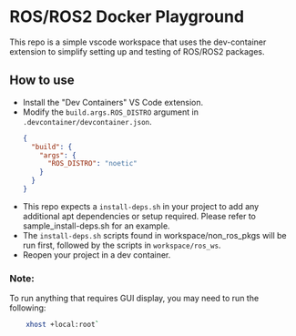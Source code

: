 # ROS/ROS2 Docker Playground

This repo is a simple vscode workspace that uses the dev-container extension to simplify setting up and testing of ROS/ROS2 packages.

## How to use

- Install the "Dev Containers" VS Code extension.
- Modify the `build.args.ROS_DISTRO` argument in `.devcontainer/devcontainer.json`.
  ```json
  {
    "build": {
      "args": {
        "ROS_DISTRO": "noetic"
      }
    }
  }
  ```
- This repo expects a `install-deps.sh` in your project to add any additional apt dependencies or setup required. Please refer to sample_install-deps.sh for an example.
- The `install-deps.sh` scripts found in workspace/non_ros_pkgs will be run first, followed by the scripts in `workspace/ros_ws`.
- Reopen your project in a dev container.

### Note:

To run anything that requires GUI display, you may need to run the following:

```bash
    xhost +local:root`
```
